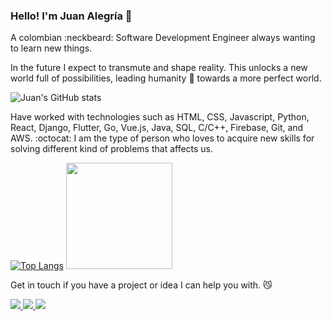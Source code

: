 ### Hello! I'm Juan Alegría 🎸

A colombian :neckbeard: Software Development Engineer always wanting to learn new things.

In the future I expect to transmute and shape reality. This unlocks a new world full of possibilities, leading humanity :goat: towards a more perfect world.

![Juan's GitHub stats](https://github-readme-stats.vercel.app/api?username=zejiran&count_private=true&show_icons=true&theme)

Have worked with technologies such as HTML, CSS, Javascript, Python, React, Django, Flutter, Go, Vue.js, Java, SQL, C/C++, Firebase, Git, and AWS. :octocat: I am the type of person who loves to acquire new skills for solving different kind of problems that affects us. 

[![Top Langs](https://github-readme-stats.vercel.app/api/top-langs/?username=zejiran&layout=compact)](https://github.com/anuraghazra/github-readme-stats)
<img src="https://i.ibb.co/XYc7s5q/IMG-20181106-101833.jpg" width="170px">

Get in touch if you have a project or idea I can help you with. :smirk_cat:

<p align="left"> 
    <a href="https://www.linkedin.com/in/juanszalegria/">
      <img src="https://img.shields.io/badge/LinkedIn-0077B5?style=for-the-badge&logo=linkedin&logoColor=white" />
    </a> 
    <a href="https://t.me/juanszalegria">
      <img src="https://img.shields.io/badge/Telegram-2CA5E0?style=for-the-badge&logo=telegram&logoColor=white" />
    </a>
    <a href="https://gitlab.com/zejiran">
      <img src="https://img.shields.io/badge/GitLab-330F63?style=for-the-badge&logo=gitlab&logoColor=white" />
    </a>
</p>
